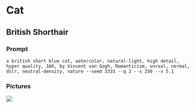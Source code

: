 # Cat

## British Shorthair

### Prompt

```
a british short blue cat, watercolor, natural-light, high detail, hyper quality, 16K, by Vincent van Gogh, Romanticism, unreal, normal, dslr, neutral-density, nature --seed 3333 --q 2 --s 250 --v 5.1
```

### Pictures

![](https://cdn.discordapp.com/attachments/1106913371619606571/1108057568892428308/john07_a_british_short_blue_cat_watercolor_natural-light_high_d_f1befc3e-b83d-4baf-bdf5-ce9e0e91cfbb.png)
